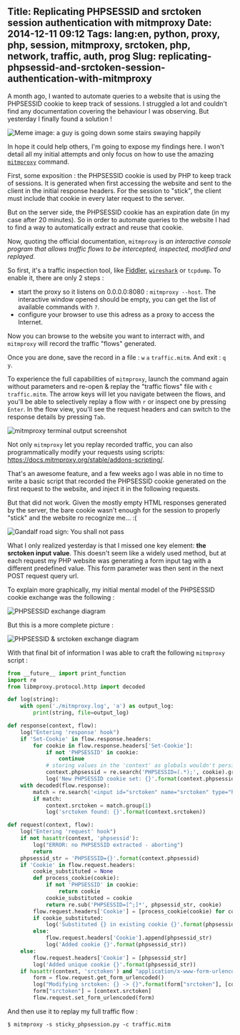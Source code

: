 Title: Replicating PHPSESSID and srctoken session authentication with mitmproxy
Date: 2014-12-11 09:12
Tags: lang:en, python, proxy, php, session, mitmproxy, srctoken, php, network, traffic, auth, prog
Slug: replicating-phpsessid-and-srctoken-session-authentication-with-mitmproxy
---
A month ago, I wanted to automate queries to a website that is using the PHPSESSID cookie to keep track of sessions. I struggled a lot and couldn't find any documentation covering the behaviour I was observing. But yesterday I finally found a solution !

![Meme image: a guy is going down some stairs swaying happily](images/wwcb/Going_down_the_stairs_happily.gif)

In hope it could help others, I'm going to expose my findings here. I won't detail all my initial attempts and only focus on how to use the amazing [`mitmproxy`](http://mitmproxy.org) command.


First, some exposition : the PHPSESSID cookie is used by PHP to keep track of sessions. It is generated when first accessing the website and sent to the client in the initial response headers. For the session to "stick", the client must include that cookie in every later request to the server.

But on the server side, the PHPSESSID cookie has an expiration date (in my case after 20 minutes). So in order to automate queries to the website I had to find a way to automatically extract and reuse that cookie.


Now, quoting the official documentation, `mitmproxy` is <cite>an interactive console program that allows traffic flows to be intercepted, inspected, modified and replayed.</cite>

So first, it's a traffic inspection tool, like [Fiddler](http://www.telerik.com/fiddler), [`wireshark`](http://wiki.wireshark.org/Tools) or `tcpdump`. To enable it, there are only 2 steps :

- start the proxy so it listens on 0.0.0.0:8080 : `mitmproxy --host`. The interactive window opened should be empty, you can get the list of available commands with `?`.
- configure your browser to use this adress as a proxy to access the Internet.

Now you can browse to the website you want to interract with, and `mitmproxy` will record the traffic "flows" generated.

Once you are done, save the record in a file : `w` `a` `traffic.mitm`. And exit : `q` `y`.

To experience the full capabilities of `mitmproxy`, launch the command again without parameters and re-open & replay the "traffic flows" file with `c` `traffic.mitm`. The arrow keys will let you navigate between the flows, and you'll be able to selectively replay a flow with `r` or inspect one by pressing `Enter`. In the flow view, you'll see the request headers and can switch to the response details by pressing `Tab`.

![mitmproxy terminal output screenshot](images/2014/Dec/mitmproxy_screenshot.png)

Not only `mitmproxy` let you replay recorded traffic, you can also programmatically modify your requests using scripts: <https://docs.mitmproxy.org/stable/addons-scripting/>.

That's an awesome feature, and a few weeks ago I was able in no time to write a basic script that recorded the PHPSESSID cookie generated on the first request to the website, and inject it in the following requests.

But that did not work. Given the mostly empty HTML responses generated by the server, the bare cookie wasn't enough for the session to properly "stick" and the website ro recognize me... :(

![Gandalf road sign: You shall not pass](images/wwcb/YouShallNotPass.jpg)

What I only realized yesterday is that I missed one key element: **the srctoken input value**. This doesn't seem like a widely used method, but at each request my PHP website was generating a form input tag with a different predefined value. This form parameter was then sent in the next POST request query url.

To explain more graphically, my initial mental model of the PHPSESSID cookie exchange was the following :

<img src="images/2014/Dec/phpsessid_diagram1.png" alt="PHPSESSID exchange diagram" title="Made with zwibbler.com"/>

But this is a more complete picture :

<img src="images/2014/Dec/phpsessid_diagram2.png" alt="PHPSESSID & srctoken exchange diagram" title="Made with zwibbler.com"/>

With that final bit of information I was able to craft the following `mitmproxy` script :

```python
from __future__ import print_function
import re
from libmproxy.protocol.http import decoded

def log(string):
    with open('./mitmproxy.log', 'a') as output_log:
        print(string, file=output_log)

def response(context, flow):
    log("Entering 'response' hook")
    if 'Set-Cookie' in flow.response.headers:
        for cookie in flow.response.headers['Set-Cookie']:
            if not 'PHPSESSID' in cookie:
                continue
            # storing values in the 'context' as globals wouldn't persist
            context.phpsessid = re.search('PHPSESSID=(.*);', cookie).group(1)
            log('New PHPSESSID cookie set: {}'.format(context.phpsessid))
    with decoded(flow.response):
        match = re.search('<input id="srctoken" name="srctoken" type="hidden" value="(.*)" />', flow.response.content)
        if match:
            context.srctoken = match.group(1)
            log('srctoken found: {}'.format(context.srctoken))

def request(context, flow):
    log("Entering 'request' hook")
    if not hasattr(context, 'phpsessid'):
        log("ERROR: no PHPSESSID extracted - aborting")
        return
    phpsessid_str = 'PHPSESSID={}'.format(context.phpsessid)
    if 'Cookie' in flow.request.headers:
        cookie_substituted = None
        def process_cookie(cookie):
            if not 'PHPSESSID' in cookie:
                return cookie
            cookie_substituted = cookie
            return re.sub('PHPSESSID=[^;]*', phpsessid_str, cookie)
        flow.request.headers['Cookie'] = [process_cookie(cookie) for cookie in flow.request.headers['Cookie']]
        if cookie_substituted:
            log('Substituted {} in existing cookie {}'.format(phpsessid_str, cookie_substituted))
        else:
            flow.request.headers['Cookie'].append(phpsessid_str)
            log('Added cookie {}'.format(phpsessid_str))
    else:
        flow.request.headers['Cookie'] = [phpsessid_str]
        log('Added unique cookie {}'.format(phpsessid_str))
    if hasattr(context, 'srctoken') and "application/x-www-form-urlencoded" in flow.request.headers["content-type"]:
        form = flow.request.get_form_urlencoded()
        log("Modifying srctoken: {} -> {}".format(form["srctoken"], [context.srctoken]))
        form["srctoken"] = [context.srctoken]
        flow.request.set_form_urlencoded(form)
```

And then use it to replay my full traffic flow :
```
$ mitmproxy -s sticky_phpsession.py -c traffic.mitm
```
